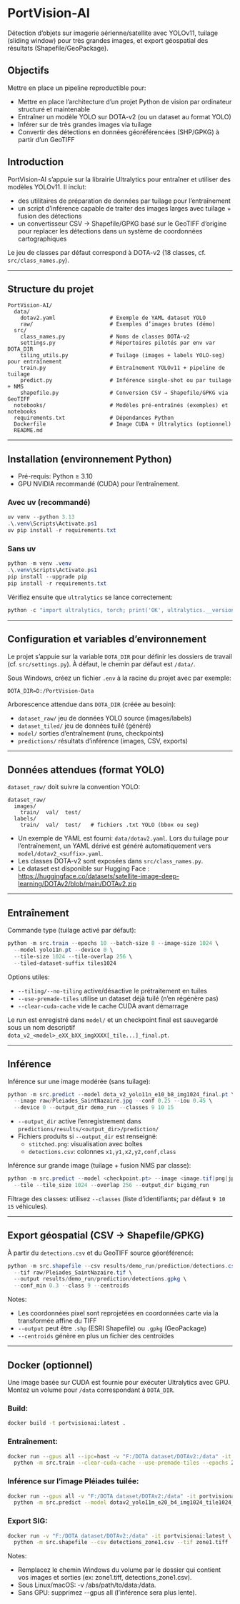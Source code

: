 # PortVision-AI

Détection d’objets sur imagerie aérienne/satellite avec YOLOv11, tuilage (sliding window) pour très grandes images, et export géospatial des résultats (Shapefile/GeoPackage).

## Objectifs

Mettre en place un pipeline reproductible pour:

- Mettre en place l’architecture d’un projet Python de vision par ordinateur structuré et maintenable
- Entraîner un modèle YOLO sur DOTA-v2 (ou un dataset au format YOLO)
- Inférer sur de très grandes images via tuilage
- Convertir des détections en données géoréférencées (SHP/GPKG) à partir d’un GeoTIFF

## Introduction

PortVision-AI s’appuie sur la librairie Ultralytics pour entraîner et utiliser des modèles YOLOv11. Il inclut:

- des utilitaires de préparation de données par tuilage pour l’entraînement
- un script d’inférence capable de traiter des images larges avec tuilage + fusion des détections
- un convertisseur CSV → Shapefile/GPKG basé sur le GeoTIFF d’origine pour replacer les détections dans un système de coordonnées cartographiques

Le jeu de classes par défaut correspond à DOTA-v2 (18 classes, cf. `src/class_names.py`).

---

## Structure du projet

```text
PortVision-AI/
  data/
    dotav2.yaml                 # Exemple de YAML dataset YOLO
    raw/                        # Exemples d’images brutes (démo)
  src/
    class_names.py              # Noms de classes DOTA-v2
    settings.py                 # Répertoires pilotés par env var DOTA_DIR
    tiling_utils.py             # Tuilage (images + labels YOLO-seg) pour entraînement
    train.py                    # Entraînement YOLOv11 + pipeline de tuilage
    predict.py                  # Inférence single-shot ou par tuilage + NMS
    shapefile.py                # Conversion CSV → Shapefile/GPKG via GeoTIFF
  notebooks/                    # Modèles pré-entraînés (exemples) et notebooks
  requirements.txt              # Dépendances Python
  Dockerfile                    # Image CUDA + Ultralytics (optionnel)
  README.md
```

---

## Installation (environnement Python)

- Pré-requis: Python ≥ 3.10
- GPU NVIDIA recommandé (CUDA) pour l’entraînement.

### Avec uv (recommandé)

```powershell
uv venv --python 3.13
.\.venv\Scripts\Activate.ps1
uv pip install -r requirements.txt
```

### Sans uv

```powershell
python -m venv .venv
.\.venv\Scripts\Activate.ps1
pip install --upgrade pip
pip install -r requirements.txt
```

Vérifiez ensuite que `ultralytics` se lance correctement:

```powershell
python -c "import ultralytics, torch; print('OK', ultralytics.__version__)"
```

---

## Configuration et variables d’environnement

Le projet s’appuie sur la variable `DOTA_DIR` pour définir les dossiers de travail (cf. `src/settings.py`). À défaut, le chemin par défaut est `/data/`.

Sous Windows, créez un fichier `.env` à la racine du projet avec par exemple:

```text
DOTA_DIR=D:/PortVision-Data
```

Arborescence attendue dans `DOTA_DIR` (créée au besoin):

- `dataset_raw/` jeu de données YOLO source (images/labels)
- `dataset_tiled/` jeu de données tuilé (généré)
- `model/` sorties d’entraînement (runs, checkpoints)
- `predictions/` résultats d’inférence (images, CSV, exports)

---

## Données attendues (format YOLO)

`dataset_raw/` doit suivre la convention YOLO:

```text
dataset_raw/
  images/
    train/  val/  test/
  labels/
    train/  val/  test/   # fichiers .txt YOLO (bbox ou seg)
```

- Un exemple de YAML est fourni: `data/dotav2.yaml`. Lors du tuilage pour l’entraînement, un YAML dérivé est généré automatiquement vers `model/dotav2_<suffix>.yaml`.
- Les classes DOTA-v2 sont exposées dans `src/class_names.py`.
- Le dataset est disponible sur Hugging Face : https://huggingface.co/datasets/satellite-image-deep-learning/DOTAv2/blob/main/DOTAv2.zip

---

## Entraînement

Commande type (tuilage activé par défaut):

```powershell
python -m src.train --epochs 10 --batch-size 8 --image-size 1024 \
  --model yolo11n.pt --device 0 \
  --tile-size 1024 --tile-overlap 256 \
  --tiled-dataset-suffix tiles1024
```

Options utiles:

- `--tiling/--no-tiling` active/désactive le prétraitement en tuiles
- `--use-premade-tiles` utilise un dataset déjà tuilé (n’en régénère pas)
- `--clear-cuda-cache` vide le cache CUDA avant démarrage

Le run est enregistré dans `model/` et un checkpoint final est sauvegardé sous un nom descriptif `dota_v2_<model>_eXX_bXX_imgXXXX[_tile...]_final.pt`.

---

## Inférence

Inférence sur une image modérée (sans tuilage):

```powershell
python -m src.predict --model dota_v2_yolo11n_e10_b8_img1024_final.pt \
  --image raw/Pleiades_SaintNazaire.jpg --conf 0.25 --iou 0.45 \
  --device 0 --output_dir demo_run --classes 9 10 15
```

- `--output_dir` active l’enregistrement dans `predictions/results/<output_dir>/prediction/`
- Fichiers produits si `--output_dir` est renseigné:
  - `stitched.png`: visualisation avec boîtes
  - `detections.csv`: colonnes `x1,y1,x2,y2,conf,class`

Inférence sur grande image (tuilage + fusion NMS par classe):

```powershell
python -m src.predict --model <checkpoint.pt> --image <image.tif|png|jpg> \
  --tile --tile_size 1024 --overlap 256 --output_dir bigimg_run
```

Filtrage des classes: utilisez `--classes` (liste d’identifiants; par défaut `9 10 15` véhicules).

---

## Export géospatial (CSV → Shapefile/GPKG)

À partir du `detections.csv` et du GeoTIFF source géoréférencé:

```powershell
python -m src.shapefile --csv results/demo_run/prediction/detections.csv \
  --tif raw/Pleiades_SaintNazaire.tif \
  --output results/demo_run/prediction/detections.gpkg \
  --conf_min 0.3 --class 9 --centroids
```

Notes:

- Les coordonnées pixel sont reprojetées en coordonnées carte via la transformée affine du TIFF
- `--output` peut être `.shp` (ESRI Shapefile) ou `.gpkg` (GeoPackage)
- `--centroids` génère en plus un fichier des centroïdes

---

## Docker (optionnel)

Une image basée sur CUDA est fournie pour exécuter Ultralytics avec GPU. Montez un volume pour `/data` correspondant à `DOTA_DIR`.

### Build:

```bash
docker build -t portvisionai:latest .
```

### Entraînement:

```bash
docker run --gpus all --ipc=host -v "F:/DOTA dataset/DOTAv2:/data" -it portvisionai:latest \
  python -m src.train --clear-cuda-cache --use-premade-tiles --epochs 20 --model yolo11n.pt --batch-size 4
```

### Inférence sur l’image Pléiades tuilée:

```bash
docker run --gpus all -v "F:/DOTA dataset/DOTAv2:/data" -it portvisionai:latest \
  python -m src.predict --model dotav2_yolo11m_e20_b4_img1024_tile1024_ov256.pt --image zone1.tiff --output_dir Zone1 --tile --conf 0.05
```

### Export SIG:

```bash
docker run -v "F:/DOTA dataset/DOTAv2:/data" -it portvisionai:latest \
  python -m src.shapefile --csv detections_zone1.csv --tif zone1.tiff --output shapefiles_zone1
```

Notes:

- Remplacez le chemin Windows du volume par le dossier qui contient vos images et sorties (ex: zone1.tiff, detections_zone1.csv).
- Sous Linux/macOS: -v /abs/path/to/data:/data.
- Sans GPU: supprimez --gpus all (l’inférence sera plus lente).
